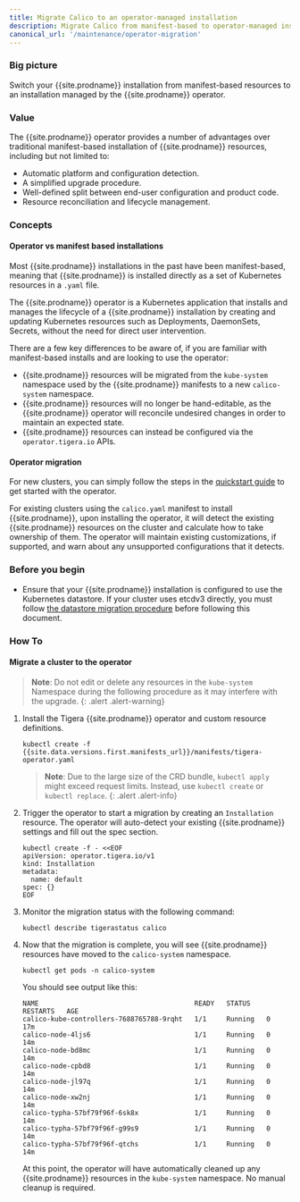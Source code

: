 ```yaml
---
title: Migrate Calico to an operator-managed installation
description: Migrate Calico from manifest-based to operator-managed installation
canonical_url: '/maintenance/operator-migration'
---
```


### Big picture

Switch your {{site.prodname}} installation from manifest-based resources to an installation managed by the {{site.prodname}} operator.

### Value

The {{site.prodname}} operator provides a number of advantages over traditional manifest-based installation of {{site.prodname}} resources, including but not limited to:

- Automatic platform and configuration detection.
- A simplified upgrade procedure.
- Well-defined split between end-user configuration and product code.
- Resource reconciliation and lifecycle management.

### Concepts

#### Operator vs manifest based installations

Most {{site.prodname}} installations in the past have been manifest-based, meaning that {{site.prodname}} is installed directly as a set of Kubernetes resources in a `.yaml` file.

The {{site.prodname}} operator is a Kubernetes application that installs and manages the lifecycle of a {{site.prodname}} installation by creating and updating Kubernetes resources 
such as Deployments, DaemonSets, Secrets, without the need for direct user intervention.

There are a few key differences to be aware of, if you are familiar with manifest-based installs and are looking to use the operator:

- {{site.prodname}} resources will be migrated from the `kube-system` namespace used by the {{site.prodname}} manifests to a new `calico-system` namespace.
- {{site.prodname}} resources will no longer be hand-editable, as the {{site.prodname}} operator will reconcile undesired changes in order to maintain an expected state.
- {{site.prodname}} resources can instead be configured via the `operator.tigera.io` APIs.

#### Operator migration

For new clusters, you can simply follow the steps in the [quickstart guide]({{site.baseurl}}/getting-started/kubernetes/quickstart) to get started with the operator.

For existing clusters using the `calico.yaml` manifest to install {{site.prodname}}, upon installing the operator, it will detect the existing {{site.prodname}} resources on the cluster
and calculate how to take ownership of them. The operator will maintain existing customizations, if supported, and warn about any unsupported configurations that it detects.

### Before you begin

- Ensure that your {{site.prodname}} installation is configured to use the Kubernetes datastore. If your cluster uses etcdv3 directly, you must follow [the datastore migration procedure]({{site.baseurl}}/maintenance/datastore-migration) before following this document.

### How To

#### Migrate a cluster to the operator 

> **Note**: Do not edit or delete any resources in the `kube-system` Namespace during the following procedure as it may interfere with the upgrade.
{: .alert .alert-warning}

1. Install the Tigera {{site.prodname}} operator and custom resource definitions.

   ```
   kubectl create -f {{site.data.versions.first.manifests_url}}/manifests/tigera-operator.yaml
   ```
   
   > **Note**: Due to the large size of the CRD bundle, `kubectl apply` might exceed request limits. Instead, use `kubectl create` or `kubectl replace`.
   {: .alert .alert-info}

1. Trigger the operator to start a migration by creating an `Installation` resource. The operator will auto-detect your existing {{site.prodname}} settings and fill out the spec section.

   ```
   kubectl create -f - <<EOF
   apiVersion: operator.tigera.io/v1
   kind: Installation
   metadata:
     name: default
   spec: {}
   EOF
   ```

1. Monitor the migration status with the following command:

   ```
   kubectl describe tigerastatus calico
   ```

1. Now that the migration is complete, you will see {{site.prodname}} resources have moved to the `calico-system` namespace.

   ```
   kubectl get pods -n calico-system
   ```

   You should see output like this:

   ```
   NAME                                       READY   STATUS    RESTARTS   AGE
   calico-kube-controllers-7688765788-9rqht   1/1     Running   0          17m
   calico-node-4ljs6                          1/1     Running   0          14m
   calico-node-bd8mc                          1/1     Running   0          14m
   calico-node-cpbd8                          1/1     Running   0          14m
   calico-node-jl97q                          1/1     Running   0          14m
   calico-node-xw2nj                          1/1     Running   0          14m
   calico-typha-57bf79f96f-6sk8x              1/1     Running   0          14m
   calico-typha-57bf79f96f-g99s9              1/1     Running   0          14m
   calico-typha-57bf79f96f-qtchs              1/1     Running   0          14m
   ```

   At this point, the operator will have automatically cleaned up any {{site.prodname}} resources in the `kube-system` namespace. No manual cleanup is required.
